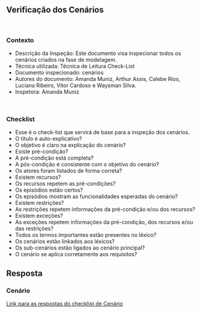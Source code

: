 ## **Verificação dos Cenários**

<br />

### Contexto

- Descrição da Inspeção: Este documento visa inspecionar todos os cenários criados na fase de modelagem.
- Técnica utilizada: Técnica de Leitura Check-List
- Documento inspecionado: cenários
- Autores do documento: Amanda Muniz, Arthur Assis, Calebe Rios, Luciana Ribeiro, Vítor Cardoso e Waysman Silva.
- Inspetora: Amanda Muniz

<br />

### Checklist

- Esse é o check-list que servirá de base para a inspeção dos cenários.
- O título é auto-explicativo?
- O objetivo é claro na explicação do cenário?
- Existe pré-condição?
- A pré-condição está completa?
- A pós-condição é consistente com o objetivo do cenário?
- Os atores foram listados de forma correta?
- Existem recursos?
- Os recursos repetem as pré-condições?
- Os episódios estão certos?
- Os episódios mostram as funcionalidades esperadas do cenário?
- Existem restrições?
- As restrições repetem informações da pré-condição e/ou dos recursos?
- Existem exceções?
- As exceções repetem informações da pré-condição, dos recursos e/ou das restrições?
- Todos os termos importantes estão presentes no léxico?
- Os cenários estão linkados aos léxicos?
- Os sub-cenários estão ligados ao cenário principal?
- O cenário se aplica corretamente aos requisitos?

## Resposta

### Cenário

[Link para as respostas do checklist de Cenário](https://docs.google.com/spreadsheets/d/1BzsfY7nVsH6RNXeN41BJ3F9HCoyCg1lzDRnOcp-mtws/edit?usp=sharing)
